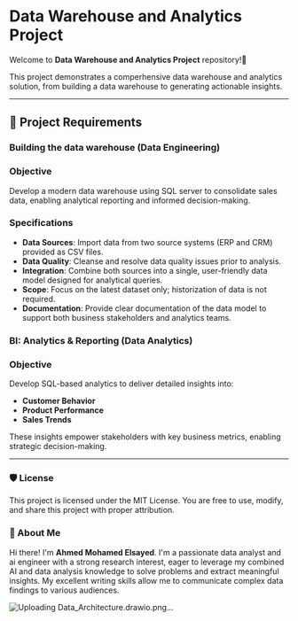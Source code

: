 # Data Warehouse and Analytics Project

Welcome to **Data Warehouse and Analytics Project** repository!🚀

This project demonstrates a comperhensive data warehouse and analytics solution, from building a data warehouse to generating actionable insights.

---

## 🚀 Project Requirements

### Building the data warehouse (Data Engineering)

### Objective
Develop a modern data warehouse using SQL server to consolidate sales data, enabling analytical reporting and informed decision-making.

### Specifications

- **Data Sources**: Import data from two source systems (ERP and CRM) provided as CSV files.
- **Data Quality**: Cleanse and resolve data quality issues prior to analysis.
- **Integration**: Combine both sources into a single, user-friendly data model designed for analytical queries.
- **Scope**: Focus on the latest dataset only; historization of data is not required.
- **Documentation**: Provide clear documentation of the data model to support both business stakeholders and analytics teams.

### BI: Analytics & Reporting (Data Analytics)

### Objective
Develop SQL-based analytics to deliver detailed insights into:
- **Customer Behavior**
- **Product Performance**
- **Sales Trends**

These insights empower stakeholders with key business metrics, enabling strategic decision-making.

---

### 🛡️ License
This project is licensed under the MIT License. You are free to use, modify, and share this project with proper attribution.

### 🌟 About Me
Hi there! I'm **Ahmed Mohamed Elsayed**. I'm a passionate data analyst and ai engineer with a strong research interest, eager to leverage my combined AI and data analysis knowledge to solve problems and extract meaningful insights. My excellent writing skills allow me to communicate complex data findings to various audiences.

![Uploading Data_Architecture.drawio.png…]()

